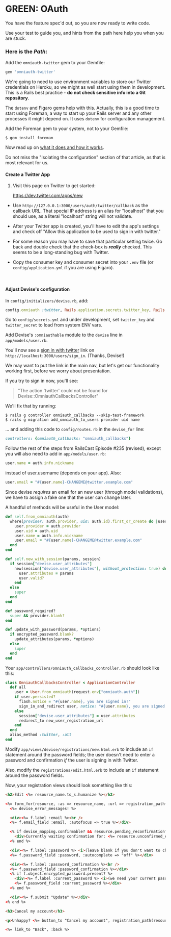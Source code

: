 # GREEN: OAuth

You have the feature spec'd out, so you are now ready to write code. 

Use your test to guide you, and hints from the path here help you when you are stuck.

### Here is the *Path*:

Add the `omniauth-twitter` gem to your Gemfile:

```ruby
gem 'omniauth-twitter'
```

We're going to need to use environment variables to store our Twitter credentials on Heroku, so we might as well start using them in development. This is a Rails best practice - **do not check sensitive info into a Git repository**.

The `dotenv` and Figaro gems help with this. Actually, this is a good time to start using Foreman, a way to start up your Rails server and any other processes it might depend on. It uses `dotenv` for configuration management.

Add the Foreman gem to your system, not to your Gemfile:

    $ gem install foreman

Now read up on [what it does and how it works](http://mauricio.github.io/2014/02/09/foreman-and-environment-variables.html).

Do not miss the "Isolating the configuration" section of that article, as that is most relevant for us.

#### Create a Twitter App

1. Visit this page on Twitter to get started:

    https://dev.twitter.com/apps/new

- Use `http://127.0.0.1:3000/users/auth/twitter/callback` as the callback URL. That special IP address is an alias for "localhost" that you should use, as a literal "localhost" string will not validate.

- After your Twitter app is created, you'll have to edit the app's settings and check off "Allow this application to be used to sign in with twitter."

- For some reason you may have to save that particular setting twice. Go back and double check that the check-box is ***really*** checked. This seems to be a long-standing bug with Twitter.

- Copy the consumer key and consumer secret into your `.env` file (or `config/application.yml` if you are using Figaro).

<br />

#### Adjust Devise's configuration

In `config/initializers/devise.rb`, add:

```ruby
config.omniauth :twitter, Rails.application.secrets.twitter_key, Rails.application.secrets.twitter_secret
```

Go to `config/secrets.yml` and under development, set `twitter_key` and `twitter_secret` to load from system ENV vars.

Add Devise's `:omniauthable` module to the `devise` line in `app/models/user.rb`.

You'll now see a <u>sign in with twitter</u> link on `http://localhost:3000/users/sign_in`. (Thanks, Devise!)

We may want to put the link in the main nav, but let's get our functionality working first, before we worry about presentation.

If you try to sign in now, you'll see:

  > "The action 'twitter' could not be found for Devise::OmniauthCallbacksController"

We'll fix that by running:

    $ rails g controller omniauth_callbacks --skip-test-framework
    $ rails g migration add_omniauth_to_users provider uid name


... and adding this code to `config/routes.rb` in the `devise_for` line:

```ruby
controllers: {omniauth_callbacks: "omniauth_callbacks"}
```

Follow the rest of the steps from RailsCast Episode #235 (revised), except you will also need to add in `app/models/user.rb`:

```ruby
user.name = auth.info.nickname
```
instead of user.username (depends on your app). Also:

```ruby
user.email = "#{user.name}-CHANGEME@twitter.example.com"
```

Since devise *requires* an email for an new user (through model validations), we have to assign a fake one that the user can change later.

A handful of methods will be useful in the User model:

```ruby
def self.from_omniauth(auth)
  where(provider: auth.provider, uid: auth.id).first_or_create do |user|
    user.provider = auth.provider
    user.uid = auth.uid
    user.name = auth.info.nickname
    user.email = "#{user.name}-CHANGEME@twitter.example.com"
  end
end

def self.new_with_session(params, session)
  if session["devise.user_attributes"]
    new(session["devise.user_attributes"], without_protection: true) do |user|
      user.attributes = params
      user.valid?
    end
  else
    super
  end
end

def password_required?
  super && provider.blank?
end

def update_with_password(params, *options)
  if encrypted_password.blank?
    update_attributes(params, *options)
  else
    super
  end
end
```

Your `app/controllers/omniauth_callbacks_controller.rb` should look like this:

```ruby
class OmniauthCallbacksController < ApplicationController
  def all
    user = User.from_omniauth(request.env["omniauth.auth"])
    if user.persisted?
      flash.notice = "#{user.name}, you are signed in!"
      sign_in_and_redirect user, notice: "#{user.name}, you are signed in!"
    else
      session["devise.user_attributes"] = user.attributes
      redirect_to new_user_registration_url
    end
  end
  alias_method :twitter, :all
end
```

Modify `app/views/devise/registrations/new.html.erb` to include an `if` statement around the password fields; the user doesn't need to enter a password and confirmation *if* the user is signing in with Twitter.

Also, modify the `registrations/edit.html.erb` to include an `if` statement around the password fields.

Now, your registration views should look something like this:

```html
<h2>Edit <%= resource_name.to_s.humanize %></h2>

<%= form_for(resource, :as => resource_name, :url => registration_path(resource_name), :html => { :method => :put }) do |f| %>
  <%= devise_error_messages! %>

  <div><%= f.label :email %><br />
  <%= f.email_field :email, :autofocus => true %></div>

  <% if devise_mapping.confirmable? && resource.pending_reconfirmation? %>
    <div>Currently waiting confirmation for: <%= resource.unconfirmed_email %></div>
  <% end %>

  <div><%= f.label :password %> <i>(leave blank if you don't want to change it)</i><br />
  <%= f.password_field :password, :autocomplete => "off" %></div>

  <div><%= f.label :password_confirmation %><br />
  <%= f.password_field :password_confirmation %></div>
  <% if f.object.encrypted_password.present? %>
    <div><%= f.label :current_password %> <i>(we need your current password to confirm your changes)</i><br />
    <%= f.password_field :current_password %></div>
  <% end %>

  <div><%= f.submit "Update" %></div>
<% end %>

<h3>Cancel my account</h3>

<p>Unhappy? <%= button_to "Cancel my account", registration_path(resource_name), :data => { :confirm => "Are you sure?" }, :method => :delete %></p>

<%= link_to "Back", :back %>
```

